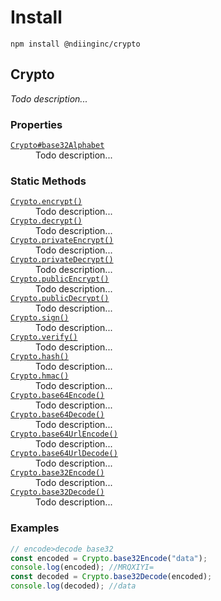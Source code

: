 # Install

```
npm install @ndiinginc/crypto
```

## Crypto
_Todo description..._

<!-- constructor -->
<!-- constructor -->

<!-- properties -->
### Properties
<dl>
    <dt><code><a href="./docs/crypto/base-32-alphabet.md">Crypto#base32Alphabet</a></code></dt>
    <dd>Todo description...</dd>
</dl>
<!-- properties -->

<!-- staticproperties -->
<!-- staticproperties -->

<!-- methods -->
<!-- methods -->

<!-- staticmethods -->
### Static Methods
<dl>
    <dt><code><a href="./docs/crypto/encrypt.md">Crypto.encrypt()</a></code></dt>
    <dd>Todo description...</dd>
    <dt><code><a href="./docs/crypto/decrypt.md">Crypto.decrypt()</a></code></dt>
    <dd>Todo description...</dd>
    <dt><code><a href="./docs/crypto/private-encrypt.md">Crypto.privateEncrypt()</a></code></dt>
    <dd>Todo description...</dd>
    <dt><code><a href="./docs/crypto/private-decrypt.md">Crypto.privateDecrypt()</a></code></dt>
    <dd>Todo description...</dd>
    <dt><code><a href="./docs/crypto/public-encrypt.md">Crypto.publicEncrypt()</a></code></dt>
    <dd>Todo description...</dd>
    <dt><code><a href="./docs/crypto/public-decrypt.md">Crypto.publicDecrypt()</a></code></dt>
    <dd>Todo description...</dd>
    <dt><code><a href="./docs/crypto/sign.md">Crypto.sign()</a></code></dt>
    <dd>Todo description...</dd>
    <dt><code><a href="./docs/crypto/verify.md">Crypto.verify()</a></code></dt>
    <dd>Todo description...</dd>
    <dt><code><a href="./docs/crypto/hash.md">Crypto.hash()</a></code></dt>
    <dd>Todo description...</dd>
    <dt><code><a href="./docs/crypto/hmac.md">Crypto.hmac()</a></code></dt>
    <dd>Todo description...</dd>
    <dt><code><a href="./docs/crypto/base-64-encode.md">Crypto.base64Encode()</a></code></dt>
    <dd>Todo description...</dd>
    <dt><code><a href="./docs/crypto/base-64-decode.md">Crypto.base64Decode()</a></code></dt>
    <dd>Todo description...</dd>
    <dt><code><a href="./docs/crypto/base-64-url-encode.md">Crypto.base64UrlEncode()</a></code></dt>
    <dd>Todo description...</dd>
    <dt><code><a href="./docs/crypto/base-64-url-decode.md">Crypto.base64UrlDecode()</a></code></dt>
    <dd>Todo description...</dd>
    <dt><code><a href="./docs/crypto/base-32-encode.md">Crypto.base32Encode()</a></code></dt>
    <dd>Todo description...</dd>
    <dt><code><a href="./docs/crypto/base-32-decode.md">Crypto.base32Decode()</a></code></dt>
    <dd>Todo description...</dd>
</dl>
<!-- staticmethods -->

<!-- examples -->
### Examples
```js
// encode>decode base32const encoded = Crypto.base32Encode("data");console.log(encoded); //MRQXIYI=const decoded = Crypto.base32Decode(encoded);console.log(decoded); //data
```

<!-- examples -->
